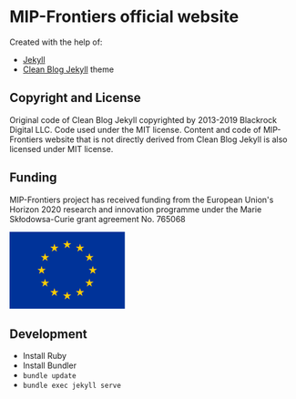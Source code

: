 # MIP-Frontiers official website

Created with the help of:
* [Jekyll](https://jekyllrb.com/)
* [Clean Blog Jekyll](https://github.com/BlackrockDigital/startbootstrap-clean-blog-jekyll) theme 

## Copyright and License

Original code of Clean Blog Jekyll copyrighted by 2013-2019 Blackrock Digital LLC. Code used under the MIT license.
Content and code of MIP-Frontiers website that is not directly derived from Clean Blog Jekyll is also licensed under MIT license.

## Funding

MIP-Frontiers project has received funding from the European Union's Horizon 2020 research and innovation programme under the Marie Skłodowsa-Curie grant agreement No. 765068

![EU flag](img/eu.svg)

## Development

* Install Ruby
* Install Bundler
* `bundle update`
* `bundle exec jekyll serve`
